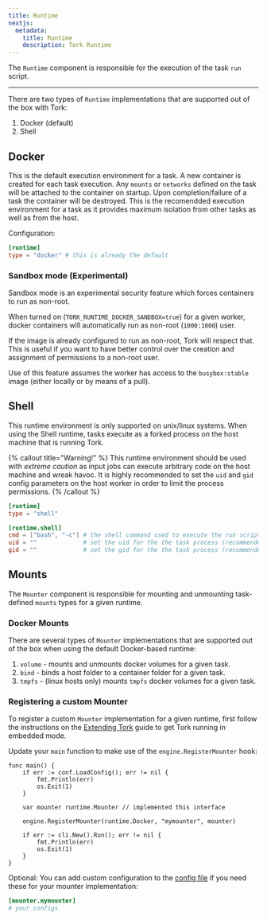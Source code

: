```yaml
---
title: Runtime
nextjs:
  metadata:
    title: Runtime
    description: Tork Runtime
---
```


The `Runtime` component is responsible for the execution of the task `run` script.

---

There are two types of `Runtime` implementations that are supported out of the box with Tork:

1. Docker (default)
2. Shell

## Docker

This is the default execution environment for a task. A new container is created for each task execution. Any `mounts` or `networks` defined on the task will be attached to the container on startup. Upon completion/failure of a task the container will be destroyed. This is the recomendded execution environment for a task as it provides maximum isolation from other tasks as well as from the host.

Configuration:

```toml
[runtime]
type = "docker" # this is already the default
```

### Sandbox mode (Experimental)

Sandbox mode is an experimental security feature which forces containers to run as non-root.

When turned on (`TORK_RUNTIME_DOCKER_SANDBOX=true`) for a given worker, docker containers will automatically run as non-root (`1000:1000`) user.

If the image is already configured to run as non-root, Tork will respect that. This is useful if you want to have better control over the creation and assignment of permissions to a non-root user.

Use of this feature assumes the worker has access to the `busybox:stable` image (either locally or by means of a pull).

## Shell

This runtime environment is only supported on unix/linux systems. When using the Shell runtime, tasks execute as a forked process on the host machine that is running Tork.

{% callout title="Warning!" %}
This runtime environment should be used with _extreme caution_ as input jobs can execute arbitrary code on the host machine and wreak havoc. It is highly recommended to set the `uid` and `gid` config parameters on the host worker in order to limit the process permissions.
{% /callout %}

```toml
[runtime]
type = "shell"

[runtime.shell]
cmd = ["bash", "-c"] # the shell command used to execute the run script
uid = ""             # set the uid for the the task process (recommended)
gid = ""             # set the gid for the the task process (recommended)
```

## Mounts

The `Mounter` component is responsible for mounting and unmounting task-defined `mounts` types for a given runtime.

### Docker Mounts

There are several types of `Mounter` implementations that are supported out of the box when using the default Docker-based runtime:

1. `volume` - mounts and unmounts docker volumes for a given task.
2. `bind` - binds a host folder to a container folder for a given task.
3. `tmpfs` - (linux hosts only) mounts `tmpfs` docker volumes for a given task.

### Registering a custom Mounter

To register a custom `Mounter` implementation for a given runtime, first follow the instructions on the [Extending Tork](/extend) guide to get Tork running in embedded mode.

Update your `main` function to make use of the `engine.RegisterMounter` hook:

```golang
func main() {
	if err := conf.LoadConfig(); err != nil {
		fmt.Println(err)
		os.Exit(1)
	}

	var mounter runtime.Mounter // implemented this interface

	engine.RegisterMounter(runtime.Docker, "mymounter", mounter)

	if err := cli.New().Run(); err != nil {
		fmt.Println(err)
		os.Exit(1)
	}
}
```

Optional: You can add custom configuration to the [config file](/config) if you need these for your mounter implementation:

```toml
[mounter.mymounter]
# your configs
```
